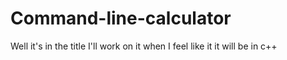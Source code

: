 # Command-line-calculator
Well it's in the title I'll work on it when I feel like it
 it will be in c++
